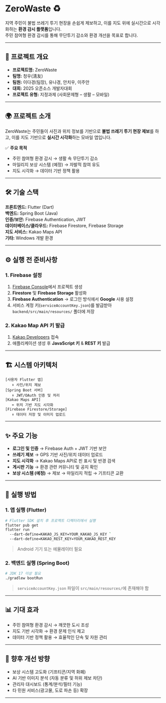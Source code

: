 # ZeroWaste ♻️

지역 주민이 불법 쓰레기 투기 현장을 손쉽게 제보하고, 이를 지도 위에 실시간으로 시각화하는 **환경 감시 플랫폼**입니다.  
주민 참여형 환경 감시를 통해 무단투기 감소와 환경 개선을 목표로 합니다.  

---

## 📌 프로젝트 개요
- **프로젝트명:** ZeroWaste  
- **팀명:** 청우(淸友)  
- **팀원:** 이다경(팀장), 유나경, 안치우, 이주안  
- **대회:** 2025 오픈소스 개발자대회  
- **프로젝트 유형:** 지정과제 (사회문제형 – 생활 – 모바일)  

---

## 🌍 프로젝트 소개
ZeroWaste는 주민들이 사진과 위치 정보를 기반으로 **불법 쓰레기 투기 현장 제보**를 하고, 이를 지도 기반으로 **실시간 시각화**하는 모바일 앱입니다.  

✅ **주요 목적**
- 주민 참여형 환경 감시 → 생활 속 무단투기 감소  
- 마일리지 보상 시스템 (예정) → 자발적 참여 유도  
- 지도 시각화 → 데이터 기반 정책 활용  

---

## 🛠 기술 스택
**프론트엔드:** Flutter (Dart)  
**백엔드:** Spring Boot (Java)  
**인증/보안:** Firebase Authentication, JWT  
**데이터베이스/클라우드:** Firebase Firestore, Firebase Storage  
**지도 서비스:** Kakao Maps API  
**기타:** Windows 개발 환경  

---

## ⚙️ 실행 전 준비사항

### 1. Firebase 설정
1. [Firebase Console](https://console.firebase.google.com/)에서 프로젝트 생성  
2. **Firestore** 및 **Firebase Storage** 활성화  
3. **Firebase Authentication** → 로그인 방식에서 **Google** 사용 설정  
4. 서비스 계정 키(`serviceAccountKey.json`)를 발급받아 `backend/src/main/resources/` 폴더에 저장  

### 2. Kakao Map API 키 발급
1. [Kakao Developers](https://developers.kakao.com/) 접속  
2. 애플리케이션 생성 후 **JavaScript 키** & **REST 키** 발급  

---

## 🏗 시스템 아키텍처
```
[사용자 Flutter 앱]
   ⬇️ 사진/위치 제보
[Spring Boot 서버]
   ⬇️ JWT/OAuth 인증 및 처리
[Kakao Maps API]
   ⬅️ 위치 기반 지도 시각화
[Firebase Firestore/Storage]
   ⬆️ 데이터 저장 및 이미지 업로드
```

---

## ✨ 주요 기능
- **로그인 및 인증** → Firebase Auth + JWT 기반 보안  
- **쓰레기 제보** → GPS 기반 사진/위치 데이터 업로드  
- **지도 시각화** → Kakao Maps API로 핀 표시 및 반경 검색  
- **게시판 기능** → 환경 관련 커뮤니티 및 공지 확인  
- **보상 시스템 (예정)** → 제보 → 마일리지 적립 → 기프티콘 교환  

---

## 🚀 실행 방법

### 1. 앱 실행 (Flutter)
```bash
# Flutter SDK 설치 후 프로젝트 디렉터리에서 실행
flutter pub get
flutter run `
  --dart-define=KAKAO_JS_KEY=YOUR_KAKAO_JS_KEY `
  --dart-define=KAKAO_REST_KEY=YOUR_KAKAO_REST_KEY
```
> Android 기기 또는 에뮬레이터 필요  

### 2. 백엔드 실행 (Spring Boot)
```bash
# JDK 17 이상 필요
./gradlew bootRun
```
> `serviceAccountKey.json` 파일이 `src/main/resources/`에 존재해야 함  

---

## 📊 기대 효과
- 주민 참여형 환경 감시 → 깨끗한 도시 조성  
- 지도 기반 시각화 → 환경 문제 인식 제고  
- 데이터 기반 정책 활용 → 효율적인 단속 및 자원 관리  

---

## 🔮 향후 개선 방향
- 보상 시스템 고도화 (기프티콘/지역 화폐)  
- AI 기반 이미지 분석 (자동 분류 및 허위 제보 차단)  
- 관리자 대시보드 (통계/분석/필터 기능)  
- 타 민원 서비스(광고물, 도로 파손 등) 확장  

---
